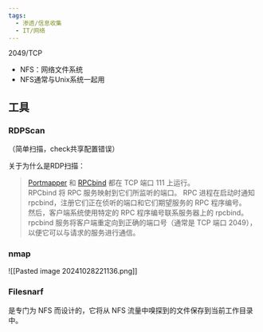 ```yaml
---
tags:
  - 渗透/信息收集
  - IT/网络
---
```

2049/TCP

- NFS：网络文件系统
- NFS通常与Unix系统一起用


## 工具

### RDPScan

（简单扫描，check共享配置错误）

关于为什么是RDP扫描：  
> [Portmapper](https://en.wikipedia.org/wiki/Portmap) 和 [RPCbind](https://access.redhat.com/documentation/en-us/red_hat_enterprise_linux/6/html/storage_administration_guide/s2-nfs-methodology-portmap) 都在 TCP 端口 111 上运行。  
> RPCbind 将 RPC 服务映射到它们所监听的端口。 RPC 进程在启动时通知 rpcbind，注册它们正在侦听的端口和它们期望服务的 RPC 程序编号。  
> 然后，客户端系统使用特定的 RPC 程序编号联系服务器上的 rpcbind。  
> rpcbind 服务将客户端重定向到正确的端口号（通常是 TCP 端口 2049），以便它可以与请求的服务进行通信。


### nmap

![[Pasted image 20241028221136.png]]


### Filesnarf

是专门为 NFS 而设计的，它将从 NFS 流量中嗅探到的文件保存到当前工作目录中。